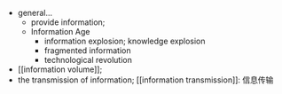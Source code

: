 - general...
    - provide information;
    - Information Age
        - information explosion; knowledge explosion
        - fragmented information
        - technological revolution
- [[information volume]];
- the transmission of information; [[information transmission]]: 信息传输

